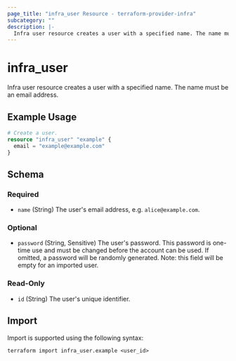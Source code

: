```yaml
---
page_title: "infra_user Resource - terraform-provider-infra"
subcategory: ""
description: |-
  Infra user resource creates a user with a specified name. The name must be an email address.
---
```


# infra_user

Infra user resource creates a user with a specified name. The name must be an email address.

## Example Usage

```terraform
# Create a user.
resource "infra_user" "example" {
  email = "example@example.com"
}
```

<!-- schema generated by tfplugindocs -->
## Schema

### Required

- `name` (String) The user's email address, e.g. `alice@example.com`.

### Optional

- `password` (String, Sensitive) The user's password. This password is one-time use and must be changed before the account can be used. If omitted, a password will be randomly generated. Note: this field will be empty for an imported user.

### Read-Only

- `id` (String) The user's unique identifier.

## Import

Import is supported using the following syntax:

```shell
terraform import infra_user.example <user_id>
```
